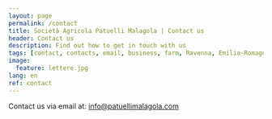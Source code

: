 ```yaml
---
layout: page
permalink: /contact
title: Società Agricola Patuelli Malagola | Contact us
header: Contact us
description: Find out how to get in touch with us
tags: [contact, contacts, email, business, farm, Ravenna, Emilia-Romagna]
image:
  feature: lettere.jpg
lang: en
ref: contact
---
```


Contact us via email at: info@patuellimalagola.com
